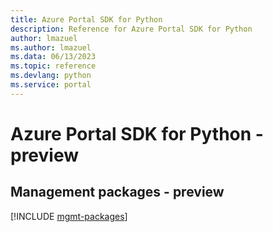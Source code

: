 ```yaml
---
title: Azure Portal SDK for Python
description: Reference for Azure Portal SDK for Python
author: lmazuel
ms.author: lmazuel
ms.data: 06/13/2023
ms.topic: reference
ms.devlang: python
ms.service: portal
---
```

# Azure Portal SDK for Python - preview

## Management packages - preview
[!INCLUDE [mgmt-packages](portal-mgmt-index.md)]